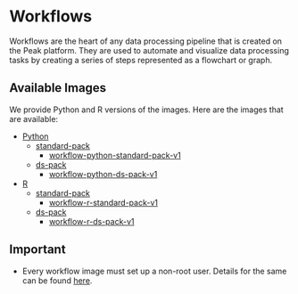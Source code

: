 # Workflows
Workflows are the heart of any data processing pipeline that is created on the Peak platform. They are used to automate and visualize data processing tasks by creating a series of steps represented as a flowchart or graph.

## Available Images
We provide Python and R versions of the images. Here are the images that are available:
- [Python](./python)
  - [standard-pack](./python/standard-pack)
    - [workflow-python-standard-pack-v1](./python/standard-pack/v1)
  - [ds-pack](./python/ds-pack)
    - [workflow-python-ds-pack-v1](./python/ds-pack/v1/)
- [R](./r)
  - [standard-pack](./r/standard-pack)
    - [workflow-r-standard-pack-v1](./r/standard-pack/v1)
  - [ds-pack](./r/ds-pack)
    - [workflow-r-ds-pack-v1](./r/ds-pack/v1/) 

## Important
- Every workflow image must set up a non-root user. Details for the same can be found [here](../knowledge-base/non-root-user.md).
